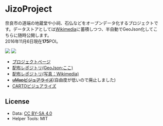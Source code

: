 # JizoProject
奈良市の道端の地蔵堂や小祠、石仏などをオープンデータ化するプロジェクトです。データストアとしては[Wikimedia](https://commons.wikimedia.org/wiki/Category:Wayside_Place_of_Worship_in_Nara)に蓄積しつつ、半自動でGeoJson化してこちらに随時公開します。  
2016年11月6日現在**175**POI。

![](https://upload.wikimedia.org/wikipedia/commons/thumb/2/28/Nara_Kidera_Jizo_in_Mansion.jpg/320px-Nara_Kidera_Jizo_in_Mansion.jpg) 
![](https://upload.wikimedia.org/wikipedia/commons/thumb/4/4b/Nara_Nouin-cho_Hachioji_shrine.jpg/180px-Nara_Nouin-cho_Hachioji_shrine.jpg)

* [プロジェクトページ](https://github.com/code4nara/JizoProject/wiki)
* [配布レポジトリ(GeoJson:ここ)](https://github.com/code4nara/JizoProject/)
* [配布レポジトリ(写真：Wikimedia)](https://commons.wikimedia.org/wiki/Category:Wayside_Place_of_Worship_in_Nara)
* ~~[uMapビジュアライズ](https://umap.openstreetmap.fr/ja/map/map_103724#14/34.6885/135.8371)~~(自由度が低いので廃止しました)
* [CARTOビジュアライズ](https://kochizufan.carto.com/viz/619dd090-8cdf-11e6-91a7-0e05a8b3e3d7/embed_map)

## License

* Data: [CC BY-SA 4.0](https://creativecommons.org/licenses/by-sa/4.0/deed.ja)
* Helper Tools: MIT
